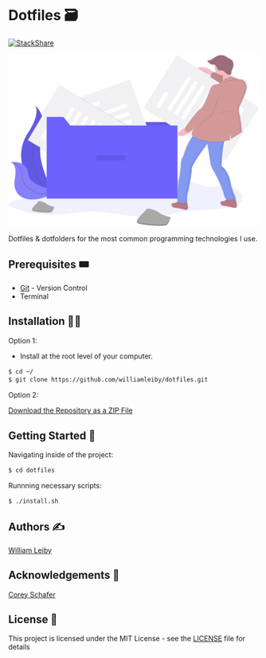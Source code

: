 # Dotfiles 🗃
[![StackShare](https://img.shields.io/badge/tech-stack-0690fa.svg?style=flat)](https://stackshare.io/williamleiby/dotfiles)

![Dotfiles Drawing](dotfiles.svg)


Dotfiles & dotfolders for the most common programming technologies I use.

## Prerequisites 🎟

* [Git](https://git-scm.com) - Version Control
* Terminal

## Installation 👷‍♂️

Option 1:
* Install at the root level of your computer.
```bash
$ cd ~/
$ git clone https://github.com/williamleiby/dotfiles.git
```

Option 2:

[Download the Repository as a ZIP File](https://github.com/williamleiby/dotfiles/archive/master.zip)

## Getting Started 🐣

Navigating inside of the project:

```bash
$ cd dotfiles
```

Runnning necessary scripts:

```bash
$ ./install.sh
```

## Authors ✍️

[William Leiby](https://github.com/williamleiby)

## Acknowledgements 👏

[Corey Schafer](https://github.com/CoreyMSchafer)

## License 📄

This project is licensed under the MIT License - see the [LICENSE](LICENSE) file for details

